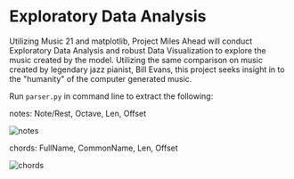 # Exploratory Data Analysis

Utilizing Music 21 and matplotlib, Project Miles Ahead will conduct Exploratory Data Analysis and robust Data Visualization to explore the music created by the model.  Utilizing the same comparison on music created by legendary jazz pianist, Bill Evans, this project seeks insight in to the "humanity" of the computer generated music.

Run `parser.py` in command line to extract the following:

notes: Note/Rest, Octave, Len, Offset

![notes](https://github.com/Mithers/Portfolio/blob/master/Project%20Miles%20Ahead/Assets/notes.png)

chords: FullName, CommonName, Len, Offset

![chords](https://github.com/Mithers/Portfolio/blob/master/Project%20Miles%20Ahead/Assets/chords.png)

